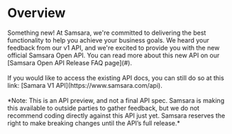 # Overview

<n class="info">
<nh>Something new!</nh>
<nb>
At Samsara, we're committed to delivering the best functionality to help you achieve your business goals. We heard your feedback from our v1 API, and we're excited to provide you with the new official Samsara Open API. You can read more about this new API on our [Samsara Open API Release FAQ page](#).<br>
<br>
If you would like to access the existing API docs, you can still do so at this link: [Samara V1 API](https://www.samsara.com/api).<br>
<br>
*Note: This is an API preview, and not a final API spec. Samsara is making this available to outside parties to gather feedback, but we do not recommend coding directly against this API just yet. Samsara reserves the right to make breaking changes until the API’s full release.*
</nb>
</n>